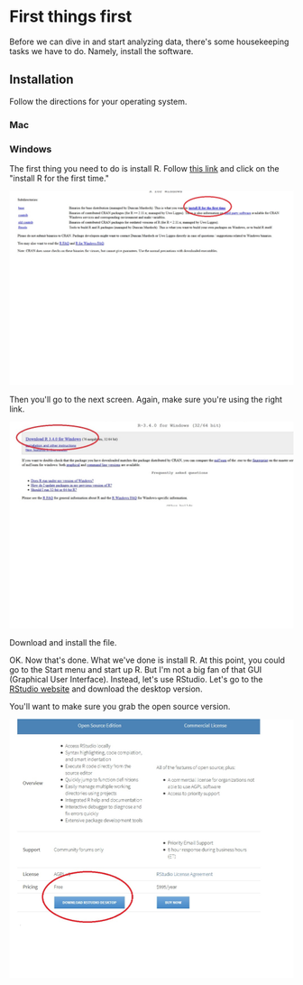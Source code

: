 # First things first 

Before we can dive in and start analyzing data, there's some housekeeping tasks we have to do. Namely, install the software. 

## Installation

Follow the directions for your operating system. 

### Mac


### Windows 

The first thing you need to do is install R. Follow [this link](https://cran.r-project.org/) and click on the "install R for the first time."  

![Here's what you want.](/install.jpg)

Then you'll go to the next screen. Again, make sure you're using the right link. 

![Here's what you want.](/rstudiolink.jpg)

Download and install the file. 

OK. Now that's done. What we've done is install R. At this point, you could go to the Start menu and start up R. But I'm not a big fan of that GUI (Graphical User Interface). Instead, let's use RStudio. Let's go to the [RStudio website](https://www.rstudio.com/products/rstudio/) and download the desktop version. 

You'll want to make sure you grab the open source version. 

![Here's what you want.](/rstudio.jpg)

